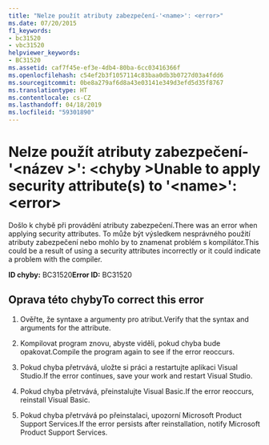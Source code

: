 ```yaml
---
title: "Nelze použít atributy zabezpečení-'<name>': <error>"
ms.date: 07/20/2015
f1_keywords:
- bc31520
- vbc31520
helpviewer_keywords:
- BC31520
ms.assetid: caf7f45e-ef3e-4db4-80ba-6cc03416366f
ms.openlocfilehash: c54ef2b3f1057114c83baa0db3b0727d03a4fdd6
ms.sourcegitcommit: 0be8a279af6d8a43e03141e349d3efd5d35f8767
ms.translationtype: HT
ms.contentlocale: cs-CZ
ms.lasthandoff: 04/18/2019
ms.locfileid: "59301890"
---
```

# <a name="unable-to-apply-security-attributes-to-name-error"></a><span data-ttu-id="2bae9-102">Nelze použít atributy zabezpečení-'\<název >': \<chyby ></span><span class="sxs-lookup"><span data-stu-id="2bae9-102">Unable to apply security attribute(s) to '\<name>': \<error></span></span>
<span data-ttu-id="2bae9-103">Došlo k chybě při provádění atributy zabezpečení.</span><span class="sxs-lookup"><span data-stu-id="2bae9-103">There was an error when applying security attributes.</span></span> <span data-ttu-id="2bae9-104">To může být výsledkem nesprávného použití atributy zabezpečení nebo mohlo by to znamenat problém s kompilátor.</span><span class="sxs-lookup"><span data-stu-id="2bae9-104">This could be a result of using a security attributes incorrectly or it could indicate a problem with the compiler.</span></span>  
  
 <span data-ttu-id="2bae9-105">**ID chyby:** BC31520</span><span class="sxs-lookup"><span data-stu-id="2bae9-105">**Error ID:** BC31520</span></span>  
  
## <a name="to-correct-this-error"></a><span data-ttu-id="2bae9-106">Oprava této chyby</span><span class="sxs-lookup"><span data-stu-id="2bae9-106">To correct this error</span></span>  
  
1. <span data-ttu-id="2bae9-107">Ověřte, že syntaxe a argumenty pro atribut.</span><span class="sxs-lookup"><span data-stu-id="2bae9-107">Verify that the syntax and arguments for the attribute.</span></span>  
  
2. <span data-ttu-id="2bae9-108">Kompilovat program znovu, abyste viděli, pokud chyba bude opakovat.</span><span class="sxs-lookup"><span data-stu-id="2bae9-108">Compile the program again to see if the error reoccurs.</span></span>  
  
3. <span data-ttu-id="2bae9-109">Pokud chyba přetrvává, uložte si práci a restartujte aplikaci Visual Studio.</span><span class="sxs-lookup"><span data-stu-id="2bae9-109">If the error continues, save your work and restart Visual Studio.</span></span>  
  
4. <span data-ttu-id="2bae9-110">Pokud chyba přetrvává, přeinstalujte Visual Basic.</span><span class="sxs-lookup"><span data-stu-id="2bae9-110">If the error reoccurs, reinstall Visual Basic.</span></span>  
  
5. <span data-ttu-id="2bae9-111">Pokud chyba přetrvává po přeinstalaci, upozorní Microsoft Product Support Services.</span><span class="sxs-lookup"><span data-stu-id="2bae9-111">If the error persists after reinstallation, notify Microsoft Product Support Services.</span></span>  
